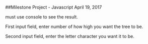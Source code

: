 ##Milestone Project - Javascript
April 19, 2017

must use console to see the result.

First input field, enter number of how high you want the tree to be.

Second input field, enter the letter character you want it to be.
